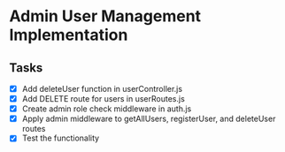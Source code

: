 # Admin User Management Implementation

## Tasks
- [x] Add deleteUser function in userController.js
- [x] Add DELETE route for users in userRoutes.js
- [x] Create admin role check middleware in auth.js
- [x] Apply admin middleware to getAllUsers, registerUser, and deleteUser routes
- [x] Test the functionality

